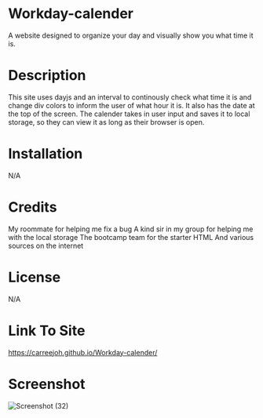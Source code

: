 # Workday-calender
A website designed to organize your day and visually show you what time it is.

# Description
This site uses dayjs and an interval to continously check what time it is and change div colors to inform the user of what hour it is. It also has the date at the top of the screen. The calender takes in user input and saves it to local storage, so they can view it as long as their browser is open.

# Installation 
N/A

# Credits
My roommate for helping me fix a bug
A kind sir in my group for helping me with the local storage
The bootcamp team for the starter HTML
And various sources on the internet

# License 
N/A

# Link To Site
https://carreejoh.github.io/Workday-calender/

# Screenshot
![Screenshot (32)](https://user-images.githubusercontent.com/122936256/228117886-f3b157da-ca32-4883-a729-c8c78b9058eb.png)
